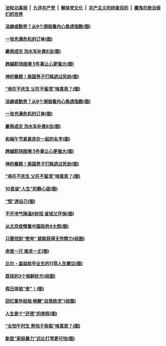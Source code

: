 

####  [法轮功真相](../../../../basic/blob/master/README.md?t=06250602) &nbsp;|&nbsp; [九评共产党](../../../../9ping.md/blob/master/README.md?t=06250602) &nbsp;|&nbsp; [解体党文化](../../../../jtdwh.md/blob/master/README.md?t=06250602)  &nbsp;|&nbsp; [共产主义的终极目的](../../../../gczydzjmd.md/blob/master/README.md?t=06250602) &nbsp;|&nbsp; [魔鬼在统治我们的世界](../../../../mgztzwmdsj.md/blob/master/README.md?t=06250602) 

#### [洁癖或勤劳？从9个测验看内心焦虑指数(图)](../pages/p8/937558.md?t=06250602) 

#### [一张充满危机的订单(图)](../pages/p8/936981.md?t=06250602) 

#### [豪雨成灾 泡水车补救8法(图)](../pages/p8/937526.md?t=06250602) 

#### [跨越职场困境 5件事让心更强大(图)](../pages/p8/937375.md?t=06250602) 

#### [神的眷顾！美国男子打盹逃过死劫(图)](../pages/p8/936985.md?t=06250602) 

#### [“母在不庆生 父在不留须”啥意思？(图)](../pages/p8/937234.md?t=06250602) 

#### [洁癖或勤劳？从9个测验看内心焦虑指数(图)](../pages/p8/937558.md?t=06250602) 

#### [一张充满危机的订单(图)](../pages/p8/936981.md?t=06250602) 

#### [豪雨成灾 泡水车补救8法(图)](../pages/p8/937526.md?t=06250602) 

#### [和端午节紧紧连在一起的名字(图)](../pages/p8/937448.md?t=06250602) 

#### [跨越职场困境 5件事让心更强大(图)](../pages/p8/937375.md?t=06250602) 

#### [神的眷顾！美国男子打盹逃过死劫(图)](../pages/p8/936985.md?t=06250602) 

#### [“母在不庆生 父在不留须”啥意思？(图)](../pages/p8/937234.md?t=06250602) 

#### [10首谈“人生”的静心谣(图)](../pages/p8/936965.md?t=06250602) 

#### [“悟”透自己(图)](../pages/p8/936972.md?t=06250602) 

#### [不开冷气降温6妙招 省钱又环保(图)](../pages/p8/937329.md?t=06250602) 

#### [从北京疫情看中国政府4大假(图)](../pages/p8/937196.md?t=06250602) 

#### [只要找到“使命” 就能获得无穷精力(组图)](../pages/p8/937159.md?t=06250602) 

#### [命里一尺 难求一丈(图)](../pages/p8/936782.md?t=06250602) 

#### [比尔・盖兹给毕业生的11项人生建议(图)](../pages/p8/936231.md?t=06250602) 

#### [荔枝的3个保鲜妙方(组图)](../pages/p8/936950.md?t=06250602) 

#### [假日体验“舍”！(图)](../pages/p8/937183.md?t=06250602) 

#### [回忆童年经验 唤醒“自我欲求”(组图)](../pages/p8/937082.md?t=06250602) 

#### [人生是个“还债”的旅程(图)](../pages/p8/936768.md?t=06250602) 

#### [“女怕午时生 男怕子夜临”啥意思？(图)](../pages/p8/937081.md?t=06250602) 

#### [新型“家庭暴力”远比打骂更可怕(图)](../pages/p8/936230.md?t=06250602) 

